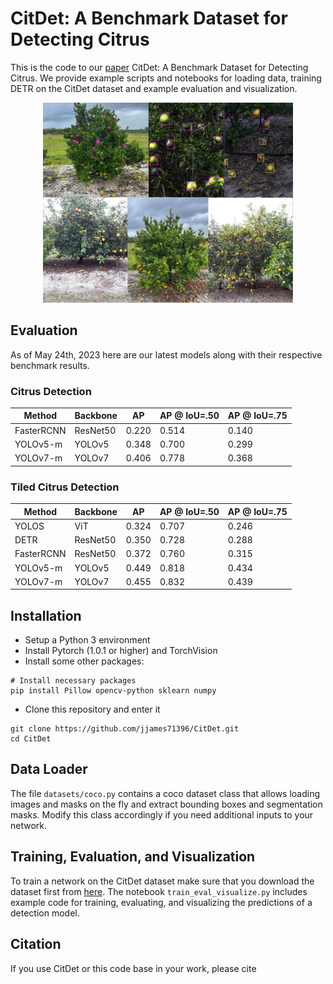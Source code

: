 # CitDet: A Benchmark Dataset for Detecting Citrus
This is the code to our [paper]() CitDet: A Benchmark Dataset for Detecting Citrus. We provide example scripts and notebooks for loading data, training DETR on the CitDet dataset and example evaluation and visualization.

<p align="center">
	<img src="./imgs/OverviewFigure.jpg" width="400">
</p>

## Evaluation
As of May 24th, 2023 here are our latest models along with their respective benchmark results.

### Citrus Detection
| Method | Backbone | AP | AP @ IoU=.50  |  AP @ IoU=.75 |
|---|---|---|---|---|
| FasterRCNN  |  ResNet50  |  0.220 | 0.514 | 0.140  |
| YOLOv5-m  |  YOLOv5 |  0.348 |  0.700 | 0.299  |
| YOLOv7-m  | YOLOv7  | 0.406 |  0.778 | 0.368  |

### Tiled Citrus Detection
| Method | Backbone | AP | AP @ IoU=.50  |  AP @ IoU=.75 |
|---|---|---|---|---|
| YOLOS  |  ViT  |  0.324 | 0.707 | 0.246  |
| DETR  |  ResNet50 |  0.350 |  0.728 | 0.288  |
| FasterRCNN  |  ResNet50  |  0.372 | 0.760 | 0.315  |
| YOLOv5-m  |  YOLOv5 |  0.449 |  0.818 | 0.434  |
| YOLOv7-m  | YOLOv7  | 0.455  |  0.832 | 0.439  |

## Installation
* Setup a Python 3 environment
* Install Pytorch (1.0.1 or higher) and TorchVision
* Install some other packages:
```
# Install necessary packages
pip install Pillow opencv-python sklearn numpy
```
* Clone this repository and enter it
```
git clone https://github.com/jjames71396/CitDet.git
cd CitDet
```

## Data Loader
The file ```datasets/coco.py``` contains a coco dataset class that allows loading images and masks on the fly and extract bounding boxes and segmentation masks. Modify this class accordingly if you need additional inputs to your network.

## Training, Evaluation, and Visualization
To train a network on the CitDet dataset make sure that you download the dataset first from [here](link).
The notebook ```train_eval_visualize.py``` includes example code for training, evaluating, and visualizing the predictions of a detection model.


## Citation
If you use CitDet or this code base in your work, please cite
